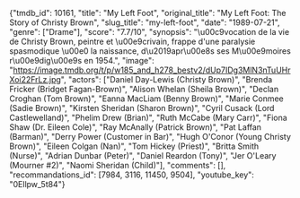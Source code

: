 {"tmdb_id": 10161, "title": "My Left Foot", "original_title": "My Left Foot: The Story of Christy Brown", "slug_title": "my-left-foot", "date": "1989-07-21", "genre": ["Drame"], "score": "7.7/10", "synopsis": "\u00c9vocation de la vie de Christy Brown, peintre et \u00e9crivain, frappe d'une paralysie spasmodique \u00e0 la naissance, d\u2019apr\u00e8s ses M\u00e9moires r\u00e9dig\u00e9s en 1954.", "image": "https://image.tmdb.org/t/p/w185_and_h278_bestv2/dUp7IDg3MlN3nTuUHrXoi22FrLz.jpg", "actors": ["Daniel Day-Lewis (Christy Brown)", "Brenda Fricker (Bridget Fagan-Brown)", "Alison Whelan (Sheila Brown)", "Declan Croghan (Tom Brown)", "Eanna MacLiam (Benny Brown)", "Marie Conmee (Sadie Brown)", "Kirsten Sheridan (Sharon Brown)", "Cyril Cusack (Lord Castlewelland)", "Phelim Drew (Brian)", "Ruth McCabe (Mary Carr)", "Fiona Shaw (Dr. Eileen Cole)", "Ray McAnally (Patrick Brown)", "Pat Laffan (Barman)", "Derry Power (Customer in Bar)", "Hugh O'Conor (Young Christy Brown)", "Eileen Colgan (Nan)", "Tom Hickey (Priest)", "Britta Smith (Nurse)", "Adrian Dunbar (Peter)", "Daniel Reardon (Tony)", "Jer O'Leary (Mourner #2)", "Naomi Sheridan (Child)"], "comments": [], "recommandations_id": [7984, 3116, 11450, 9504], "youtube_key": "0Ellpw_5t84"}
